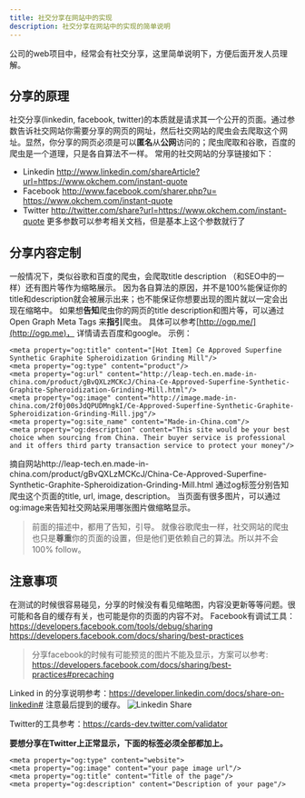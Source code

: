 ```yaml
---
title: 社交分享在网站中的实现
description: 社交分享在网站中的实现的简单说明
---
```

公司的web项目中，经常会有社交分享，这里简单说明下，方便后面开发人员理解。

## 分享的原理
社交分享(linkedin, facebook, twitter)的本质就是请求其一个公开的页面。通过参数告诉社交网站你需要分享的网页的网址，然后社交网站的爬虫会去爬取这个网址。显然，你分享的网页必须是可以**匿名**从**公网**访问的；爬虫爬取和谷歌，百度的爬虫是一个道理，只是各自算法不一样。
常用的社交网站的分享链接如下：
 - Linkedin http://www.linkedin.com/shareArticle?url=https://www.okchem.com/instant-quote
 - Facebook http://www.facebook.com/sharer.php?u= https://www.okchem.com/instant-quote
 - Twitter http://twitter.com/share?url=https://www.okchem.com/instant-quote
更多参数可以参考相关文档，但是基本上这个参数就行了

## 分享内容定制
一般情况下，类似谷歌和百度的爬虫，会爬取title description （和SEO中的一样）还有图片等作为缩略展示。 因为各自算法的原因，并不是100%能保证你的title和description就会被展示出来；也不能保证你想要出现的图片就以一定会出现在缩略中。
如果想**告知**爬虫你的网页的title description和图片等，可以通过Open Graph Meta Tags 来**指引**爬虫。 具体可以参考[http://ogp.me/](http://ogp.me)， 详情请去百度和google。
示例：

```
<meta property="og:title" content="[Hot Item] Ce Approved Superfine Synthetic Graphite Spheroidization Grinding Mill"/>
<meta property="og:type" content="product"/>
<meta property="og:url" content="http://leap-tech.en.made-in-china.com/product/gBvQXLzMCKcJ/China-Ce-Approved-Superfine-Synthetic-Graphite-Spheroidization-Grinding-Mill.html"/>
<meta property="og:image" content="http://image.made-in-china.com/2f0j00sJdQPUDMngkI/Ce-Approved-Superfine-Synthetic-Graphite-Spheroidization-Grinding-Mill.jpg"/>
<meta property="og:site_name" content="Made-in-China.com"/>
<meta property="og:description" content="This site would be your best choice when sourcing from China. Their buyer service is professional and it offers third party transaction service to protect your money"/>
```
摘自网站http://leap-tech.en.made-in-china.com/product/gBvQXLzMCKcJ/China-Ce-Approved-Superfine-Synthetic-Graphite-Spheroidization-Grinding-Mill.html 通过og标签分别告知爬虫这个页面的title, url, image, description。 当页面有很多图片，可以通过og:image来告知社交网站采用哪张图片做缩略显示。
> 前面的描述中，都用了告知，引导。 就像谷歌爬虫一样，社交网站的爬虫也只是**尊重**你的页面的设置，但是他们更依赖自己的算法。所以并不会100% follow。

## 注意事项
在测试的时候很容易碰见，分享的时候没有看见缩略图，内容没更新等等问题。很可能和各自的缓存有关，也可能是你的页面的内容不对。
Facebook有调试工具：https://developers.facebook.com/tools/debug/sharing
https://developers.facebook.com/docs/sharing/best-practices
> 分享facebook的时候有可能预览的图片不能及显示，方案可以参考: https://developers.facebook.com/docs/sharing/best-practices#precaching

Linked in 的分享说明参考：https://developer.linkedin.com/docs/share-on-linkedin# 注意最后提到的缓存。
![Linkedin Share](http://tech.icoding.tech/Web-Applications-Technologies/linkedin-share-cache.png)

Twitter的工具参考：https://cards-dev.twitter.com/validator

**要想分享在Twitter上正常显示，下面的标签必须全部都加上。**
```
<meta property="og:type" content="website">
<meta property="og:image" content="your page image url"/>
<meta property="og:title" content="Title of the page"/>
<meta property="og:description" content="Description of your page"/>
```

